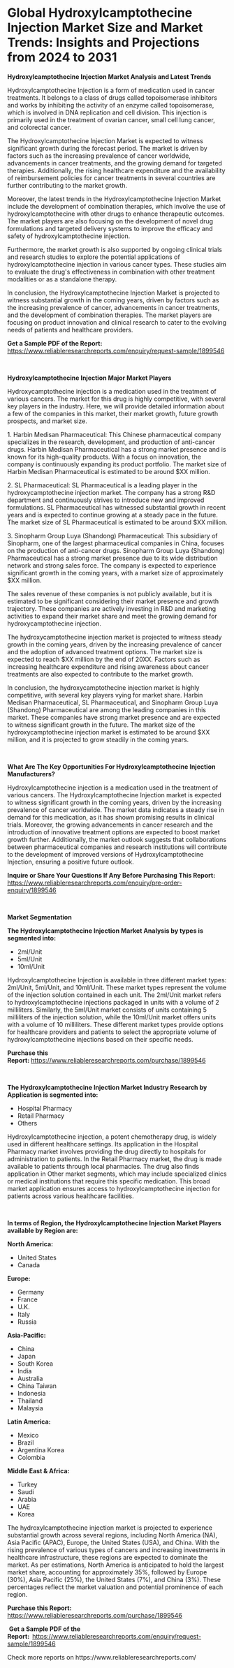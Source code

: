 <p><h1>Global Hydroxylcamptothecine Injection Market Size and Market Trends: Insights and Projections from 2024 to 2031</h1></p><p><strong>Hydroxylcamptothecine Injection Market Analysis and Latest Trends</strong></p>
<p><p>Hydroxylcamptothecine Injection is a form of medication used in cancer treatments. It belongs to a class of drugs called topoisomerase inhibitors and works by inhibiting the activity of an enzyme called topoisomerase, which is involved in DNA replication and cell division. This injection is primarily used in the treatment of ovarian cancer, small cell lung cancer, and colorectal cancer.</p><p>The Hydroxylcamptothecine Injection Market is expected to witness significant growth during the forecast period. The market is driven by factors such as the increasing prevalence of cancer worldwide, advancements in cancer treatments, and the growing demand for targeted therapies. Additionally, the rising healthcare expenditure and the availability of reimbursement policies for cancer treatments in several countries are further contributing to the market growth.</p><p>Moreover, the latest trends in the Hydroxylcamptothecine Injection Market include the development of combination therapies, which involve the use of hydroxylcamptothecine with other drugs to enhance therapeutic outcomes. The market players are also focusing on the development of novel drug formulations and targeted delivery systems to improve the efficacy and safety of hydroxylcamptothecine injection.</p><p>Furthermore, the market growth is also supported by ongoing clinical trials and research studies to explore the potential applications of hydroxylcamptothecine injection in various cancer types. These studies aim to evaluate the drug's effectiveness in combination with other treatment modalities or as a standalone therapy.</p><p>In conclusion, the Hydroxylcamptothecine Injection Market is projected to witness substantial growth in the coming years, driven by factors such as the increasing prevalence of cancer, advancements in cancer treatments, and the development of combination therapies. The market players are focusing on product innovation and clinical research to cater to the evolving needs of patients and healthcare providers.</p></p>
<p><strong>Get a Sample PDF of the Report:&nbsp;</strong> <a href="https://www.reliableresearchreports.com/enquiry/request-sample/1899546">https://www.reliableresearchreports.com/enquiry/request-sample/1899546</a></p>
<p>&nbsp;</p>
<p><strong>Hydroxylcamptothecine Injection Major Market Players</strong></p>
<p><p>Hydroxycamptothecine injection is a medication used in the treatment of various cancers. The market for this drug is highly competitive, with several key players in the industry. Here, we will provide detailed information about a few of the companies in this market, their market growth, future growth prospects, and market size.</p><p>1. Harbin Medisan Pharmaceutical: This Chinese pharmaceutical company specializes in the research, development, and production of anti-cancer drugs. Harbin Medisan Pharmaceutical has a strong market presence and is known for its high-quality products. With a focus on innovation, the company is continuously expanding its product portfolio. The market size of Harbin Medisan Pharmaceutical is estimated to be around $XX million.</p><p>2. SL Pharmaceutical: SL Pharmaceutical is a leading player in the hydroxycamptothecine injection market. The company has a strong R&D department and continuously strives to introduce new and improved formulations. SL Pharmaceutical has witnessed substantial growth in recent years and is expected to continue growing at a steady pace in the future. The market size of SL Pharmaceutical is estimated to be around $XX million.</p><p>3. Sinopharm Group Luya (Shandong) Pharmaceutical: This subsidiary of Sinopharm, one of the largest pharmaceutical companies in China, focuses on the production of anti-cancer drugs. Sinopharm Group Luya (Shandong) Pharmaceutical has a strong market presence due to its wide distribution network and strong sales force. The company is expected to experience significant growth in the coming years, with a market size of approximately $XX million.</p><p>The sales revenue of these companies is not publicly available, but it is estimated to be significant considering their market presence and growth trajectory. These companies are actively investing in R&D and marketing activities to expand their market share and meet the growing demand for hydroxycamptothecine injection.</p><p>The hydroxycamptothecine injection market is projected to witness steady growth in the coming years, driven by the increasing prevalence of cancer and the adoption of advanced treatment options. The market size is expected to reach $XX million by the end of 20XX. Factors such as increasing healthcare expenditure and rising awareness about cancer treatments are also expected to contribute to the market growth.</p><p>In conclusion, the hydroxycamptothecine injection market is highly competitive, with several key players vying for market share. Harbin Medisan Pharmaceutical, SL Pharmaceutical, and Sinopharm Group Luya (Shandong) Pharmaceutical are among the leading companies in this market. These companies have strong market presence and are expected to witness significant growth in the future. The market size of the hydroxycamptothecine injection market is estimated to be around $XX million, and it is projected to grow steadily in the coming years.</p></p>
<p>&nbsp;</p>
<p><strong>What Are The Key Opportunities For Hydroxylcamptothecine Injection Manufacturers?</strong></p>
<p><p>Hydroxylcamptothecine injection is a medication used in the treatment of various cancers. The Hydroxylcamptothecine Injection market is expected to witness significant growth in the coming years, driven by the increasing prevalence of cancer worldwide. The market data indicates a steady rise in demand for this medication, as it has shown promising results in clinical trials. Moreover, the growing advancements in cancer research and the introduction of innovative treatment options are expected to boost market growth further. Additionally, the market outlook suggests that collaborations between pharmaceutical companies and research institutions will contribute to the development of improved versions of Hydroxylcamptothecine Injection, ensuring a positive future outlook.</p></p>
<p><strong>Inquire or Share Your Questions If Any Before Purchasing This Report:</strong> <a href="https://www.reliableresearchreports.com/enquiry/pre-order-enquiry/1899546">https://www.reliableresearchreports.com/enquiry/pre-order-enquiry/1899546</a></p>
<p>&nbsp;</p>
<p><strong>Market Segmentation</strong></p>
<p><strong>The Hydroxylcamptothecine Injection Market Analysis by types is segmented into:</strong></p>
<p><ul><li>2ml/Unit</li><li>5ml/Unit</li><li>10ml/Unit</li></ul></p>
<p><p>Hydroxylcamptothecine Injection is available in three different market types: 2ml/Unit, 5ml/Unit, and 10ml/Unit. These market types represent the volume of the injection solution contained in each unit. The 2ml/Unit market refers to hydroxylcamptothecine injections packaged in units with a volume of 2 milliliters. Similarly, the 5ml/Unit market consists of units containing 5 milliliters of the injection solution, while the 10ml/Unit market offers units with a volume of 10 milliliters. These different market types provide options for healthcare providers and patients to select the appropriate volume of hydroxylcamptothecine injections based on their specific needs.</p></p>
<p><strong>Purchase this Report:&nbsp;</strong><a href="https://www.reliableresearchreports.com/purchase/1899546">https://www.reliableresearchreports.com/purchase/1899546</a></p>
<p>&nbsp;</p>
<p><strong>The Hydroxylcamptothecine Injection Market Industry Research by Application is segmented into:</strong></p>
<p><ul><li>Hospital Pharmacy</li><li>Retail Pharmacy</li><li>Others</li></ul></p>
<p><p>Hydroxylcamptothecine injection, a potent chemotherapy drug, is widely used in different healthcare settings. Its application in the Hospital Pharmacy market involves providing the drug directly to hospitals for administration to patients. In the Retail Pharmacy market, the drug is made available to patients through local pharmacies. The drug also finds application in Other market segments, which may include specialized clinics or medical institutions that require this specific medication. This broad market application ensures access to hydroxylcamptothecine injection for patients across various healthcare facilities.</p></p>
<p>&nbsp;</p>
<p><strong>In terms of Region, the Hydroxylcamptothecine Injection Market Players available by Region are:</strong></p>
<p>
    <p> <strong> North America: </strong>
        <ul>
            <li>United States</li>
            <li>Canada</li>
        </ul>
        </p> 
    <p> <strong> Europe: </strong>
        <ul>
            <li>Germany</li>
            <li>France</li>
            <li>U.K.</li>
            <li>Italy</li>
            <li>Russia</li>
        </ul>
        </p> 
    <p> <strong> Asia-Pacific: </strong>
        <ul>
            <li>China</li>
            <li>Japan</li>
            <li>South Korea</li>
            <li>India</li>
            <li>Australia</li>
            <li>China Taiwan</li>
            <li>Indonesia</li>
            <li>Thailand</li>
            <li>Malaysia</li>
        </ul>
        </p> 
    <p> <strong> Latin America: </strong>
        <ul>
            <li>Mexico</li>
            <li>Brazil</li>
            <li>Argentina Korea</li>
            <li>Colombia</li>
        </ul>
        </p> 
    <p> <strong> Middle East & Africa: </strong>
        <ul>
            <li>Turkey</li>
            <li>Saudi</li>
            <li>Arabia</li>
            <li>UAE</li>
            <li>Korea</li>
        </ul>
    </p>
    </p>
<p><p>The hydroxylcamptothecine injection market is projected to experience substantial growth across several regions, including North America (NA), Asia Pacific (APAC), Europe, the United States (USA), and China. With the rising prevalence of various types of cancers and increasing investments in healthcare infrastructure, these regions are expected to dominate the market. As per estimations, North America is anticipated to hold the largest market share, accounting for approximately 35%, followed by Europe (30%), Asia Pacific (25%), the United States (7%), and China (3%). These percentages reflect the market valuation and potential prominence of each region.</p></p>
<p><strong>Purchase this Report: </strong><a href="https://www.reliableresearchreports.com/purchase/1899546">https://www.reliableresearchreports.com/purchase/1899546</a></p>
<p>&nbsp;<strong>Get a Sample PDF of the Report:&nbsp;&nbsp;</strong><a href="https://www.reliableresearchreports.com/enquiry/request-sample/1899546">https://www.reliableresearchreports.com/enquiry/request-sample/1899546</a></p>
<p><strong></strong></p>
<p>Check more reports on https://www.reliableresearchreports.com/</p>